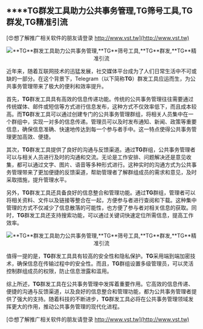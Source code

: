## ****TG**群发工具助力公共事务管理,**TG**筛号工具,**TG**群发,**TG**精准引流**

[😍想了解推广相关软件的朋友请登录 http://www.vst.tw](http://www.vst.tw)

 <center><img src="https://vst.tw/MP4/tuiguang/png/2.png" alt="**TG**群发工具助力公共事务管理,**TG**筛号工具,**TG**群发,**TG**精准引流"></center>

近年来，随着互联网技术的迅猛发展，社交媒体平台成为了人们日常生活中不可或缺的一部分。在这个背景下，Telegram（以下简称**TG**）群发工具应运而生，为公共事务管理带来了极大的便利和效率提升。

首先，**TG**群发工具具有高效的信息传递功能。传统的公共事务管理往往需要通过传统媒体、邮件或短信等方式进行信息发布，这种方式不仅效率低下，而且成本较高。而**TG**群发工具可以通过创建专门的公共事务管理群组，将相关人员集中在一个群组中，实现一对多的信息传递。管理员可以及时发布通知、新闻、政策等重要信息，确保信息准确、快速地传达到每一个参与者手中。这一特点使得公共事务管理更加高效、便捷。

其次，**TG**群发工具提供了良好的沟通与反馈渠道。通过**TG**群组，公共事务管理者可以与相关人员进行及时的沟通和交流。无论是工作安排、问题解决还是意见收集，都可以通过文字、图片、语音等多种形式进行。这种实时的沟通方式为公共事务管理带来了更加便捷的反馈渠道，帮助管理者了解群组成员的需求和意见，及时采取措施，提升管理水平。

另外，**TG**群发工具还具备良好的信息整合和管理功能。通过**TG**群组，管理者可以将相关资料、文件以及链接等整合在一起，方便参与者进行查阅和下载。这种集中管理的方式不仅减少了信息散落的可能性，也方便了参与者对相关信息的获取。同时，**TG**群发工具还支持搜索功能，可以通过关键词快速定位所需信息，提高工作效率。

 <center><img src="https://vst.tw/MP4/tuiguang/png/4.png" alt="**TG**群发工具助力公共事务管理,**TG**筛号工具,**TG**群发,**TG**精准引流"></center>

值得一提的是，**TG**群发工具具有较高的安全性和隐私保护。**TG**采用端到端加密技术，确保信息在传输过程中的安全性。而且，**TG**群组设置多级管理员，可以灵活控制群组成员的权限，防止信息泄露和滥用。

综上所述，**TG**群发工具在公共事务管理中发挥着重要作用。它高效的信息传递、便捷的沟通与反馈渠道，以及良好的信息整合和管理功能，都为公共事务管理者提供了强大的支持。随着科技的不断进步，**TG**群发工具必将在公共事务管理领域发挥更大的作用，推动公共事务管理的现代化进程。

[😍想了解推广相关软件的朋友请登录 http://www.vst.tw](http://www.vst.tw)



